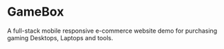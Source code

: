 # GameBox

A full-stack mobile responsive e-commerce website demo for purchasing gaming Desktops, Laptops and tools.
